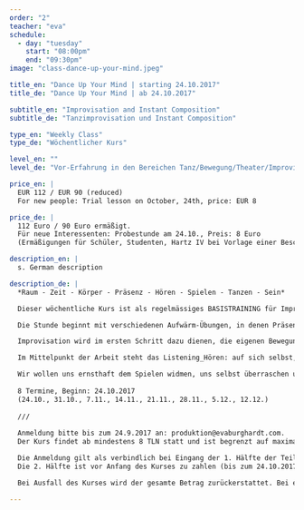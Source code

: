```yaml
---
order: "2"
teacher: "eva"
schedule:
  - day: "tuesday"
    start: "08:00pm"
    end: "09:30pm"
image: "class-dance-up-your-mind.jpeg"

title_en: "Dance Up Your Mind | starting 24.10.2017"
title_de: "Dance Up Your Mind | ab 24.10.2017"

subtitle_en: "Improvisation and Instant Composition"
subtitle_de: "Tanzimprovisation und Instant Composition"

type_en: "Weekly Class"
type_de: "Wöchentlicher Kurs"

level_en: ""
level_de: "Vor-Erfahrung in den Bereichen Tanz/Bewegung/Theater/Improvisation ist erwünscht, aber nicht zwingend notwendig."

price_en: |
  EUR 112 / EUR 90 (reduced)  
  For new people: Trial lesson on October, 24th, price: EUR 8   

price_de: |
  112 Euro / 90 Euro ermäßigt.  
  Für neue Interessenten: Probestunde am 24.10., Preis: 8 Euro   
  (Ermäßigungen für Schüler, Studenten, Hartz IV bei Vorlage einer Bescheinigung!)

description_en: |
  s. German description

description_de: |
  *Raum - Zeit - Körper - Präsenz - Hören - Spielen - Tanzen - Sein*   

  Dieser wöchentliche Kurs ist als regelmässiges BASISTRAINING für Improvisation und Instant Composition in einer festen Gruppe gedacht. 

  Die Stunde beginnt mit verschiedenen Aufwärm-Übungen, in denen Präsenz und Körperwahrnehmung geschult wird und sich die Aufmerksamkeit auf das JETZT fokussiert. Schwerkraft, Raum, Dynamik und Zeit werden erforscht, die Verbindung von Atem, Stimme und Bewegung erkundet. 

  Improvisation wird im ersten Schritt dazu dienen, die eigenen Bewegungsmöglichkeiten zu erweitern und sich von vorgeschriebenen Formen zu lösen. Im weiteren Verlauf werden die TeilnehmerInnen in komplexere Strukturen der Solo- und Gruppenimprovisation eingeführt.

  Im Mittelpunkt der Arbeit steht das Listening_Hören: auf sich selbst, auf die Gruppe, auf den Raum, auf die uns umgebenen Geräusche, auf das, was IST. Dieses HÖREN dient als Inspiration und lässt uns Impulse aufgreifen, darauf reagieren und den Moment bewusst gestalten. Aus Improvisationen entstehen Kompositionen aus dem Moment heraus, allein und in der Interaktion mit einem Partner oder der Gruppe. 

  Wir wollen uns ernsthaft dem Spielen widmen, uns selbst überraschen und die Balance zwischen Freiheit und Festlegung erforschen...  
  
  8 Termine, Beginn: 24.10.2017  
  (24.10., 31.10., 7.11., 14.11., 21.11., 28.11., 5.12., 12.12.)  
  
  ///  
  
  Anmeldung bitte bis zum 24.9.2017 an: produktion@evaburghardt.com.  
  Der Kurs findet ab mindestens 8 TLN statt und ist begrenzt auf maximal 16 TLN.  

  Die Anmeldung gilt als verbindlich bei Eingang der 1. Hälfte der Teilnehmergebühr 56 Euro /45 Euro.
  Die 2. Hälfte ist vor Anfang des Kurses zu zahlen (bis zum 24.10.2017).   

  Bei Ausfall des Kurses wird der gesamte Betrag zurückerstattet. Bei einem Rücktritt werden 50% der Teilnehmergebühr beibehalten, außer es wird eine Ersatzperson gefunden. Für eventuelle Verletzungen haftet jede/r Teilnehmer/in selbst. 

---
```


